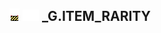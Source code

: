 ## ![unknown](../../.gitbook/assets/unknown.png) ![Base](../../.gitbook/assets/base.png) _G.ITEM_RARITY

